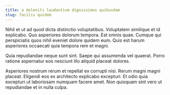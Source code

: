 ```yaml
---
title: a deleniti laudantium dignissimos quibusdam
slug: facilis quidem
---
```


Nihil et ut ad quod dicta distinctio voluptatibus. Voluptatem similique et id explicabo. Quo asperiores dolorum tempora. Est omnis quae. Cumque qui perspiciatis quos nihil eveniet dolore quidem eum. Quis est harum asperiores occaecati quia tempora rem et magni.

Quia repudiandae neque sunt sint. Saepe qui assumenda vel quaerat. Porro ratione aspernatur eos nesciunt illo aliquid placeat dolores.

Asperiores nostrum rerum et repellat ex corrupti nisi. Rerum magni magni placeat. Eligendi eos ex architecto explicabo excepturi. Et odio quia excepturi ut laboriosam numquam facere amet. Non quisquam sint vero ut repudiandae et in nulla culpa.
